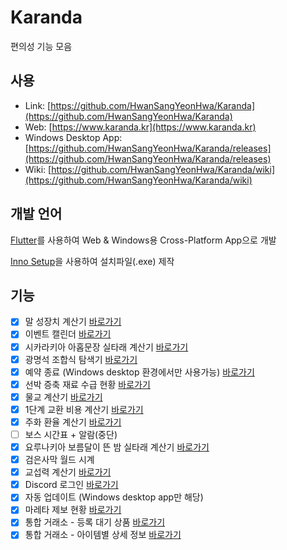 # Karanda

편의성 기능 모음

## 사용

- Link: [https://github.com/HwanSangYeonHwa/Karanda](https://github.com/HwanSangYeonHwa/Karanda)
- Web: [https://www.karanda.kr](https://www.karanda.kr)
- Windows Desktop App: [https://github.com/HwanSangYeonHwa/Karanda/releases](https://github.com/HwanSangYeonHwa/Karanda/releases)
- Wiki: [https://github.com/HwanSangYeonHwa/Karanda/wiki](https://github.com/HwanSangYeonHwa/Karanda/wiki)

## 개발 언어

[Flutter](https://flutter.dev/)를 사용하여 Web & Windows용 Cross-Platform App으로 개발

[Inno Setup](https://jrsoftware.org/)을 사용하여 설치파일(.exe) 제작

## 기능

- [x] 말 성장치 계산기 [바로가기](https://www.karanda.kr/#/horse)
- [x] 이벤트 캘린더 [바로가기](https://www.karanda.kr/#/event-calender)
- [x] 시카라키아 아홉문장 실타래 계산기 [바로가기](https://www.karanda.kr/#/sycrakea)
- [x] 광명석 조합식 탐색기 [바로가기](https://www.karanda.kr/#/artifact)
- [x] 예약 종료 (Windows desktop 환경에서만 사용가능) [바로가기](https://www.karanda.kr/#/shutdown-scheduler)
- [x] 선박 증축 재료 수급 현황 [바로가기](https://www.karanda.kr/#/ship-extension)
- [x] 물교 계산기 [바로가기](https://www.karanda.kr/#/trade-calculator)
- [x] 1단계 교환 비용 계산기 [바로가기](https://www.karanda.kr/#/trade-calculator)
- [x] 주화 환율 계산기 [바로가기](https://www.karanda.kr/#/trade-calculator)
- [ ] 보스 시간표 + 알람(중단)
- [x] 요루나키아 보름달이 뜬 밤 실타래 계산기 [바로가기](https://www.karanda.kr/#/yolunakea-moon)
- [x] 검은사막 월드 시계
- [x] 교섭력 계산기 [바로가기](https://www.karanda.kr/#/trade-calculator)
- [x] Discord 로그인 [바로가기](https://www.karanda.kr/#/auth/authrization)
- [x] 자동 업데이트 (Windows desktop app만 해당)
- [x] 마레타 제보 현황 [바로가기](https://www.karanda.kr/#/maretta)
- [x] 통합 거래소 - 등록 대기 상품 [바로가기](https://www.karanda.kr/#/trade-market)
- [x] 통합 거래소 - 아이템별 상세 정보 [바로가기](https://www.karanda.kr/#/trade-market/detail?name=검은+침식의+귀걸이)